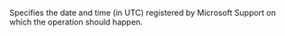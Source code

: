 Specifies the date and time (in UTC) registered by Microsoft Support on which the operation should happen.
